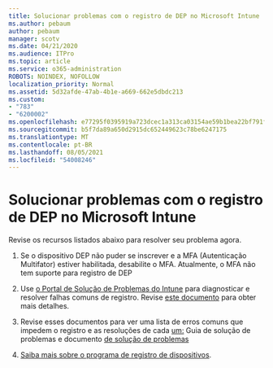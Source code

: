 ```yaml
---
title: Solucionar problemas com o registro de DEP no Microsoft Intune
ms.author: pebaum
author: pebaum
manager: scotv
ms.date: 04/21/2020
ms.audience: ITPro
ms.topic: article
ms.service: o365-administration
ROBOTS: NOINDEX, NOFOLLOW
localization_priority: Normal
ms.assetid: 5d32afde-47ab-4b1e-a669-662e5dbdc213
ms.custom:
- "783"
- "6200002"
ms.openlocfilehash: e77295f0395919a723dcec1a313ca03154ae59b1bea22bf791f3a0f923cab60d
ms.sourcegitcommit: b5f7da89a650d2915dc652449623c78be6247175
ms.translationtype: MT
ms.contentlocale: pt-BR
ms.lasthandoff: 08/05/2021
ms.locfileid: "54008246"
---
```

# <a name="troubleshoot-issues-with-dep-enrollment-in-microsoft-intune"></a>Solucionar problemas com o registro de DEP no Microsoft Intune

Revise os recursos listados abaixo para resolver seu problema agora.
  
1. Se o dispositivo DEP não puder se inscrever e a MFA (Autenticação Multifator) estiver habilitada, desabilite o MFA. Atualmente, o MFA não tem suporte para registro de DEP

2. Use [o Portal de Solução de Problemas do Intune](https://devicemanagement.microsoft.com/#blade/Microsoft_Intune_DeviceSettings/TroubleshootBlade) para diagnosticar e resolver falhas comuns de registro. Revise [este documento](https://docs.microsoft.com/intune/help-desk-operators) para obter mais detalhes.

3. Revise esses documentos para ver uma lista de erros comuns que impedem o registro e as resoluções de cada [um:](https://support.microsoft.com/help/4039809/troubleshooting-ios-device-enrollment-in-intune) Guia de solução de problemas e documento [de solução de problemas](https://docs.microsoft.com/troubleshoot/mem/intune/troubleshoot-device-enrollment-in-intune)

4. [Saiba mais sobre o programa de registro de dispositivos](https://docs.microsoft.com/intune/device-enrollment-program-enroll-ios).
